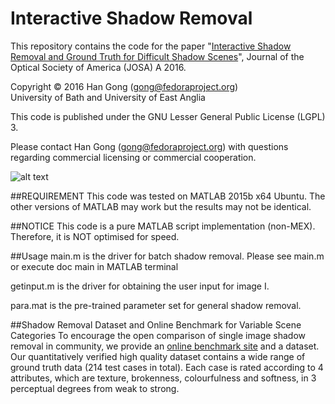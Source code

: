 # Interactive Shadow Removal
This repository contains the code for the paper
"[Interactive Shadow Removal and Ground Truth for Difficult Shadow Scenes](http://arxiv.org/abs/1608.00762)", Journal of the Optical Society of America (JOSA) A 2016.

Copyright &copy; 2016 Han Gong (gong@fedoraproject.org)<br />
University of Bath and University of East Anglia

This code is published under the GNU Lesser General Public License (LGPL) 3.

Please contact Han Gong (gong@fedoraproject.org) with questions regarding 
commercial licensing or commercial cooperation.

![alt text](http://www2.cmp.uea.ac.uk/~ybb15eau/josa2016.jpg "Pipeline")

##REQUIREMENT
This code was tested on MATLAB 2015b x64 Ubuntu. The other versions of MATLAB 
may work but the results may not be identical.

##NOTICE
This code is a pure MATLAB script implementation (non-MEX). Therefore, it is NOT optimised for speed.

##Usage
main.m is the driver for batch shadow removal. Please see main.m or execute
doc main in MATLAB terminal

getinput.m is the driver for obtaining the user input for image I.

para.mat is the pre-trained parameter set for general shadow removal.

##Shadow Removal Dataset and Online Benchmark for Variable Scene Categories
To encourage the open comparison of single image shadow removal in community, we provide an [online benchmark site](http://cs.bath.ac.uk/~hg299/shadow_eval/eval.php) and a dataset. Our quantitatively verified high quality dataset contains a wide range of ground truth data (214 test cases in total). Each case is rated according to 4 attributes, which are texture, brokenness, colourfulness and softness, in 3 perceptual degrees from weak to strong.
